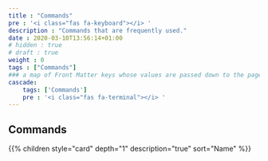 ```yaml
---
title : "Commands"
pre : '<i class="fas fa-keyboard"></i> '
description : "Commands that are frequently used."
date : 2020-03-10T13:56:14+01:00
# hidden : true
# draft : true
weight : 0
tags : ["Commands"]
### a map of Front Matter keys whose values are passed down to the page's descendants unless overwritten by self or a closer ancestor's cascade. 
cascade:
    tags: ['Commands']
    pre : '<i class="fas fa-terminal"></i> '
---
```


## Commands

{{% children style="card" depth="1" description="true" sort="Name" %}}

